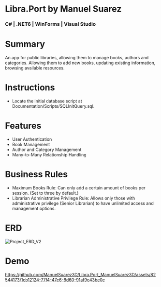 # Libra.Port by Manuel Suarez
### C# | .NET6 | WinForms | Visual Studio

# Summary
An app for public libraries, allowing them to manage books, authors and categories. Allowing them to add new books, updating existing information, browsing available resources.

# Instructions
- Locate the initial database script at Documentation/Scripts/SQLInitQuery.sql.

# Features
-	User Authentication
-	Book Management
-	Author and Category Management
-	Many-to-Many Relationship Handling

# Business Rules
- Maximum Books Rule: Can only add a certain amount of books per session. (Set to three by default.)
- Librarian Administrative Privilege Rule: Allows only those with administrative privilege (Senior Librarian) to have unlimited access and management options.

# ERD
![Project_ERD_V2](https://github.com/ManuelSuarez3D/Libra.Port_ManuelSuarez3D/assets/82544173/1f523879-7d38-4f4e-90f6-fd6d55f2986d)

# Demo
https://github.com/ManuelSuarez3D/Libra.Port_ManuelSuarez3D/assets/82544173/1cb12124-77f4-47c6-8d60-91af9c43be0c


